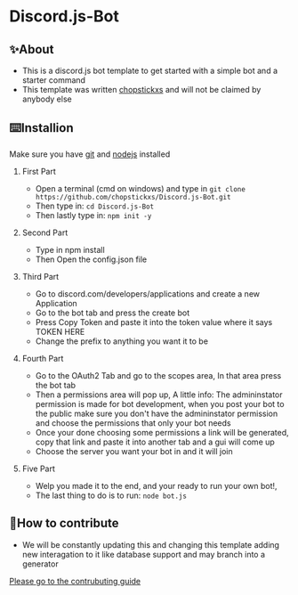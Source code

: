 # Discord.js-Bot

## ✨About
- This is a discord.js bot template to get started with a simple bot and a starter command
- This template was written [chopstickxs](https://github.com/chopstickxs) and will not be claimed by anybody else

## ⌨️Installion
Make sure you have [git](https://git-scm.com/download) and [nodejs](https://nodejs.org/en/) installed
1. First Part
    - Open a terminal (cmd on windows) and type in ```git clone https://github.com/chopstickxs/Discord.js-Bot.git```
    - Then type in: ```cd Discord.js-Bot```
    - Then lastly type in: ```npm init -y```

2. Second Part
    - Type in npm install
    - Then Open the config.json file

3. Third Part
    - Go to discord.com/developers/applications and create a new Application
    - Go to the bot tab and press the create bot
    - Press Copy Token and paste it into the token value where it says TOKEN HERE
    - Change the prefix to anything you want it to be

4. Fourth Part
    - Go to the OAuth2 Tab and go to the scopes area, In that area press the bot tab
    - Then a permissions area will pop up, A little info: The admininstator permission is made for bot development, when you post your bot to the public make sure you don't have the admininstator permission and choose the permissions that only your bot needs
    - Once your done choosing some permissions a link will be generated, copy that link and paste it into another tab and a gui will come up
    - Choose the server you want your bot in and it will join

5. Five Part
    - Welp you made it to the end, and your ready to run your own bot!,
    - The last thing to do is to run: ```node bot.js```

## 💬How to contribute 
- We will be constantly updating this and changing this template adding new interagation to it like database support and may branch into a generator

[Please go to the contrubuting guide](./CONTRIBUTING.md)